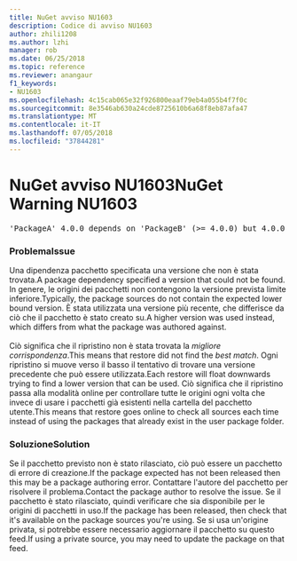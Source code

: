 ```yaml
---
title: NuGet avviso NU1603
description: Codice di avviso NU1603
author: zhili1208
ms.author: lzhi
manager: rob
ms.date: 06/25/2018
ms.topic: reference
ms.reviewer: anangaur
f1_keywords:
- NU1603
ms.openlocfilehash: 4c15cab065e32f926800eaaf79eb4a055b4f7f0c
ms.sourcegitcommit: 8e3546ab630a24cde8725610b6a68f8eb87afa47
ms.translationtype: MT
ms.contentlocale: it-IT
ms.lasthandoff: 07/05/2018
ms.locfileid: "37844281"
---
```

# <a name="nuget-warning-nu1603"></a><span data-ttu-id="f6843-103">NuGet avviso NU1603</span><span class="sxs-lookup"><span data-stu-id="f6843-103">NuGet Warning NU1603</span></span>

<pre>'PackageA' 4.0.0 depends on 'PackageB' (>= 4.0.0) but 4.0.0 was not found. An approximate best match of 5.0.0 was resolved.</pre>

### <a name="issue"></a><span data-ttu-id="f6843-104">Problema</span><span class="sxs-lookup"><span data-stu-id="f6843-104">Issue</span></span>

<span data-ttu-id="f6843-105">Una dipendenza pacchetto specificata una versione che non è stata trovata.</span><span class="sxs-lookup"><span data-stu-id="f6843-105">A package dependency specified a version that could not be found.</span></span> <span data-ttu-id="f6843-106">In genere, le origini dei pacchetti non contengono la versione prevista limite inferiore.</span><span class="sxs-lookup"><span data-stu-id="f6843-106">Typically, the package sources do not contain the expected lower bound version.</span></span> <span data-ttu-id="f6843-107">È stata utilizzata una versione più recente, che differisce da ciò che il pacchetto è stato creato su.</span><span class="sxs-lookup"><span data-stu-id="f6843-107">A higher version was used instead, which differs from what the package was authored against.</span></span><br/><br/><span data-ttu-id="f6843-108">Ciò significa che il ripristino non è stata trovata la *migliore corrispondenza*.</span><span class="sxs-lookup"><span data-stu-id="f6843-108">This means that restore did not find the *best match*.</span></span> <span data-ttu-id="f6843-109">Ogni ripristino si muove verso il basso il tentativo di trovare una versione precedente che può essere utilizzata.</span><span class="sxs-lookup"><span data-stu-id="f6843-109">Each restore will float downwards trying to find a lower version that can be used.</span></span> <span data-ttu-id="f6843-110">Ciò significa che il ripristino passa alla modalità online per controllare tutte le origini ogni volta che invece di usare i pacchetti già esistenti nella cartella del pacchetto utente.</span><span class="sxs-lookup"><span data-stu-id="f6843-110">This means that restore goes online to check all sources each time instead of using the packages that already exist in the user package folder.</span></span>

### <a name="solution"></a><span data-ttu-id="f6843-111">Soluzione</span><span class="sxs-lookup"><span data-stu-id="f6843-111">Solution</span></span>
<span data-ttu-id="f6843-112">Se il pacchetto previsto non è stato rilasciato, ciò può essere un pacchetto di errore di creazione.</span><span class="sxs-lookup"><span data-stu-id="f6843-112">If the package expected has not been released then this may be a package authoring error.</span></span> <span data-ttu-id="f6843-113">Contattare l'autore del pacchetto per risolvere il problema.</span><span class="sxs-lookup"><span data-stu-id="f6843-113">Contact the package author to resolve the issue.</span></span> <span data-ttu-id="f6843-114">Se il pacchetto è stato rilasciato, quindi verificare che sia disponibile per le origini di pacchetti in uso.</span><span class="sxs-lookup"><span data-stu-id="f6843-114">If the package has been released, then check that it's available on the package sources you're using.</span></span> <span data-ttu-id="f6843-115">Se si usa un'origine privata, si potrebbe essere necessario aggiornare il pacchetto su questo feed.</span><span class="sxs-lookup"><span data-stu-id="f6843-115">If using a private source, you may need to update the package on that feed.</span></span> 